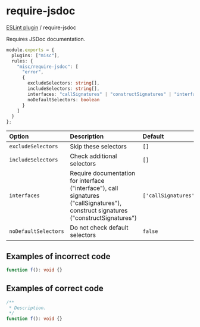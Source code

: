 # require-jsdoc

[ESLint plugin](https://ilyub.github.io/eslint-plugin-misc/) / require-jsdoc

Requires JSDoc documentation.

```ts
module.exports = {
  plugins: ["misc"],
  rules: {
    "misc/require-jsdoc": [
      "error",
      {
        excludeSelectors: string[],
        includeSelectors: string[],
        interfaces: "callSignatures" | "constructSignatures" | "interface",
        noDefaultSelectors: boolean
      }
    ]
  }
};
```

| Option | Description | Default |
| :----- | :----- | :----- |
| `excludeSelectors` | Skip these selectors | `[]` |
| `includeSelectors` | Check additional selectors | `[]` |
| `interfaces` | Require documentation for interface ("interface"), call signatures ("callSignatures"), construct signatures ("constructSignatures") | `['callSignatures','constructSignatures']` |
| `noDefaultSelectors` | Do not check default selectors | `false` |

## Examples of incorrect code

```ts
function f(): void {}
```

## Examples of correct code

```ts
/**
 * Description.
 */
function f(): void {}
```